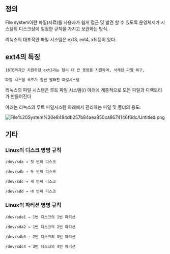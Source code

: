 
## 정의
File system이란 파일(자료)를 사용자가 쉽게 접근 및 발견 할 수 있도록 운영체제가 시스템의 디스크상에 일정한 규칙을 가지고 보관하는 방식.

리눅스의 대표적인 파일 시스템은 ext3, ext4, xfs등이 있다. 

## ext4의 특징

    16TB까지만 지원하던 ext3과는 달리 더 큰 용량을 지원하며, 삭제된 파일 복구,

    파일 시스템 속도가 훨씬 빨라진 파일시스템

리눅스의 파일 시스템은 루트 파일 시스템(/) 아래에 계층적으로 모든 파일과 디렉토리가 만들어진다

아래는 리눅스의 루트 파일시스템 아래에서 관리하는 파일 및 폴더의 용도.

![File%20System%20e8484db257b84aea850ca8674146f6dc/Untitled.png](File%20System%20e8484db257b84aea850ca8674146f6dc/Untitled.png)

## 기타

### Linux의 디스크 명명 규칙

    /dev/sda → 첫 번째 디스크

    /dev/sdb → 두 번째 디스크

    /dev/sdc → 세 번째 디스크

    /dev/sdd → 네 번째 디스크

### Linux의 파티션 명명 규칙

    /dev/sda1 → 1번 디스크의 1번 파티션

    /dev/sda2 → 1번 디스크의 2번 파티션

    /dev/sdb3 → 2번 디스크의 3번 파티션

    /dev/sdc4 → 3번 디스크의 4번 파티션
